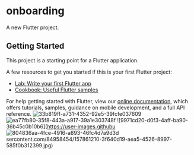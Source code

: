 # onboarding

A new Flutter project.

## Getting Started

This project is a starting point for a Flutter application.

A few resources to get you started if this is your first Flutter project:

- [Lab: Write your first Flutter app](https://flutter.dev/docs/get-started/codelab)
- [Cookbook: Useful Flutter samples](https://flutter.dev/docs/cookbook)

For help getting started with Flutter, view our
[online documentation](https://flutter.dev/docs), which offers tutorials,
samples, guidance on mobile development, and a full API reference.
![33b819ff-a731-4352-92e5-39fcfe037609](https://user-images.githubusercontent.com/84958454/157861177-3dff3c59-6d30-4c6b-a014-cba9304f8f52.jpg)
![ea77fb80-35f8-443a-a917-39a1e303748f](https://user-images.githubusercontent.com/84958454/157861200-67c442c5-8a08-41f0-b644-7d68fac5c76c.jpg)
![9971cd20-d0f3-4aff-ba90-36b45c0b10b6](https://user-images.githubu
![804836aa-4fce-4916-a893-46fc4d7a9d3d](https://user-images.githubusercontent.com/84958454/157861226-98741566-68d6-43eb-b4bc-e3a900a66e07.jpg)
sercontent.com/84958454/157861210-3f640d19-aea5-4526-8997-585f0b312399.jpg)
